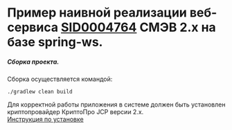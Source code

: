 Пример наивной реализации веб-сервиса [SID0004764](http://smev.gosuslugi.ru/portal/services.jsp#!/F/IntModulP/1.00/p00smev/SID0004152) СМЭВ 2.х на базе spring-ws.
=========
##### Сборка проекта.
Сборка осуществляется командой: 

```
./gradlew clean build
```

Для корректной работы приложения в системе должен быть установлен криптопровайдер КриптоПро JCP версии 2.х.  
[Инструкция по установке](https://github.com/vladk1m0/smevx-crypto#2-%D0%A3%D1%81%D1%82%D0%B0%D0%BD%D0%BE%D0%B2%D0%BA%D0%B0-%D0%9A%D1%80%D0%B8%D0%BF%D1%82%D0%BE%D0%9F%D1%80%D0%BE-jcp-%D0%B2%D0%B5%D1%80%D1%81%D0%B8%D0%B8-2%D1%85)

